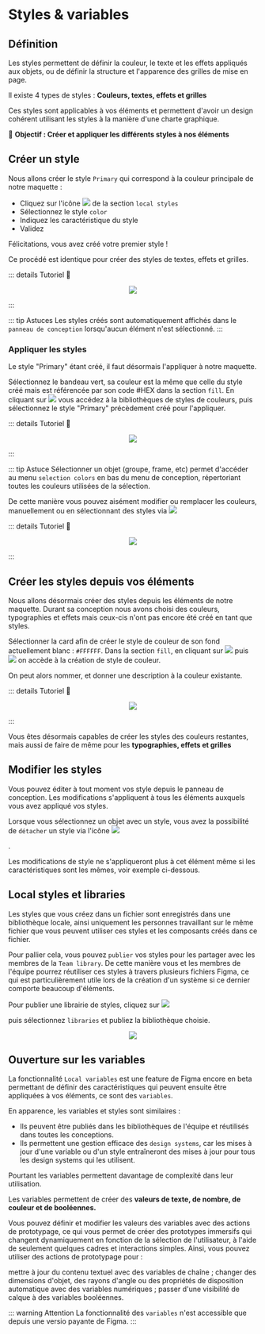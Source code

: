 # Styles & variables

## Définition

Les styles permettent de définir la couleur, le texte et les effets appliqués aux objets, ou de définir la structure et l'apparence des grilles de mise en page.

Il existe 4 types de styles : **Couleurs, textes, effets et grilles**

Ces styles sont applicables à vos éléments et permettent d'avoir un design cohérent utilisant les styles à la manière d'une charte graphique.

🎯 **Objectif : Créer et appliquer les différents styles à nos éléments**

## Créer un style 

Nous allons créer le style `Primary` qui correspond à la couleur principale de notre maquette :
- Cliquez sur l'icône <img src="../../assets/img/figma/advanced-features/styles-variables/plus-icon.png"> de la section `local styles`
- Sélectionnez le style `color`
- Indiquez les caractéristique du style
- Validez

Félicitations, vous avez créé votre premier style !

Ce procédé est identique pour créer des styles de textes, effets et grilles.

::: details Tutoriel 🎥
<p align="center"><img src="../../assets/img/figma/advanced-features/styles-variables/create-new-style.gif"></p>
:::

::: tip Astuces
Les styles créés sont automatiquement affichés dans le `panneau de conception` lorsqu'aucun élément n'est sélectionné.
:::

### Appliquer les styles

Le style "Primary" étant créé, il faut désormais l'appliquer à notre maquette.

Sélectionnez le bandeau vert, sa couleur est la même que celle du style créé mais est référencée par son code #HEX dans la section `fill`.
En cliquant sur <img src="../../assets/img/figma/advanced-features/styles-variables/bibliotheque-style.png"> vous accédez à la bibliothèques de styles de couleurs, puis sélectionnez le style "Primary" précèdement créé pour l'appliquer.

::: details Tutoriel 🎥
<p align="center"><img src="../../assets/img/figma/advanced-features/styles-variables/apply-color-style-fill.gif"></p>
:::

::: tip Astuce
Sélectionner un objet (groupe, frame, etc) permet d'accéder au menu `selection colors` en bas du menu de conception, répertoriant toutes les couleurs utilisées de la sélection.

De cette manière vous pouvez aisément modifier ou remplacer les couleurs, manuellement ou en sélectionnant des styles via <img src="../../assets/img/figma/advanced-features/styles-variables/bibliotheque-style.png">

::: details Tutoriel 🎥
<p align="center"><img src="../../assets/img/figma/advanced-features/styles-variables/apply-color-style-from-frame-selection.gif"></p>
:::

## Créer les styles depuis vos éléments

Nous allons désormais créer des styles depuis les éléments de notre maquette. Durant sa conception nous avons choisi des couleurs, typographies et effets mais ceux-cis n'ont pas encore été créé en tant que styles.

Sélectionner la card afin de créer le style de couleur de son fond actuellement blanc : `#FFFFFF`.
Dans la section `fill`, en cliquant sur <img src="../../assets/img/figma/advanced-features/styles-variables/bibliotheque-style.png"> puis <img src="../../assets/img/figma/advanced-features/styles-variables/plus-icon.png"> on accède à la création de style de couleur.

On peut alors nommer, et donner une description à la couleur existante.

::: details Tutoriel 🎥
<p align="center"><img src="../../assets/img/figma/advanced-features/styles-variables/create-color-style-from-selection.gif"></p>
:::

Vous êtes désormais capables de créer les styles des couleurs restantes, mais aussi de faire de même pour les **typographies, effets et grilles**


## Modifier les styles

Vous pouvez éditer à tout moment vos style depuis le panneau de conception. Les modifications s'appliquent à tous les éléments auxquels vous avez appliqué vos styles.

Lorsque vous sélectionnez un objet avec un style, vous avez la possibilité de `détacher` un style via l'icône <img src="../../assets/img/figma/advanced-features/styles-variables/detach-icon.png"></p>.

Les modifications de style ne s'appliqueront plus à cet élément même si les caractéristiques sont les mêmes, voir exemple ci-dessous.


## Local styles et libraries

Les styles que vous créez dans un fichier sont enregistrés dans une bibliothèque locale, ainsi uniquement les personnes travaillant sur le même fichier que vous peuvent utiliser ces styles et les composants créés dans ce fichier.

Pour pallier cela, vous pouvez `publier` vos styles pour les partager avec les membres de la `Team library`.
De cette manière vous et les membres de l'équipe pourrez réutiliser ces styles à travers plusieurs fichiers Figma, ce qui est particulièrement utile lors de la création d'un système si ce dernier comporte beaucoup d'éléments.

Pour publier une librairie de styles, cliquez sur <img src="../../assets/img/figma/advanced-features/styles-variables/figma-icon.png"></p> puis sélectionnez `libraries` et publiez la bibliothèque choisie.

<p align="center"><img src="../../assets/img/figma/advanced-features/styles-variables/publish-libraries.png"></p>


## Ouverture sur les variables

La fonctionnalité `Local variables` est une feature de Figma encore en beta permettant de définir des caractéristiques qui peuvent ensuite être appliquées à vos éléments, ce sont des `variables`.

En apparence, les variables et styles sont similaires :
- Ils peuvent être publiés dans les bibliothèques de l'équipe et réutilisés dans toutes les conceptions.
- Ils permettent une gestion efficace des `design systems`, car les mises à jour d'une variable ou d'un style entraîneront des mises à jour pour tous les design systems qui les utilisent.

Pourtant les variables permettent davantage de complexité dans leur utilisation.

Les variables permettent de créer des **valeurs de texte, de nombre, de couleur et de booléennes.**

Vous pouvez définir et modifier les valeurs des variables avec des actions de prototypage, ce qui vous permet de créer des prototypes immersifs qui changent dynamiquement en fonction de la sélection de l'utilisateur, à l'aide de seulement quelques cadres et interactions simples. Ainsi, vous pouvez utiliser des actions de prototypage pour :

mettre à jour du contenu textuel avec des variables de chaîne ;
changer des dimensions d'objet, des rayons d'angle ou des propriétés de disposition automatique avec des variables numériques ;
passer d'une visibilité de calque à des variables booléennes.

::: warning Attention
La fonctionnalité des `variables` n'est accessible que depuis une versio payante de Figma.
:::
